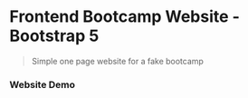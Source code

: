 # Frontend Bootcamp Website - Bootstrap 5

> Simple one page website for a fake bootcamp


### Website Demo

